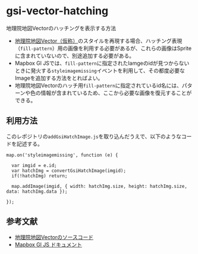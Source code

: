 # gsi-vector-hatching
地理院地図Vectorのハッチングを表示する方法

* [地理院地図Vector（仮称）](https://maps.gsi.go.jp/vector/)のスタイルを再現する場合、ハッチング表現（`fill-pattern`）用の画像を利用する必要があるが、これらの画像はSpriteに含まれていないので、別途追加する必要がある。
* Mapbox Gl JSでは、`fill-pattern`に指定されたIamgeのidが見つからないときに発火する`styleimagemissing`イベントを利用して、その都度必要なImageを追加する方法をとればよい。 
* 地理院地図Vectorのハッチ用`fill-pattern`に指定されているid名には、パターンや色の情報が含まれているため、ここから必要な画像を復元することができる。

## 利用方法
このレポジトリの`addGsiHatchImage.js`を取り込んだうえで、以下のようなコードを記述する。

```
map.on('styleimagemissing', function (e) {
  
  var imgid = e.id;
  var hatchImg = convertGsiHatchImage(imgid);
  if(!hatchImg) return;
  
  map.addImage(imgid, { width: hatchImg.size, height: hatchImg.size, data: hatchImg.data });
  
});
```

## 参考文献
* [地理院地図Vectorのソースコード](https://github.com/gsi-cyberjapan/gsimaps-vector-experiment)
* [Mapbox Gl JS ドキュメント](https://docs.mapbox.com/mapbox-gl-js/style-spec/)

